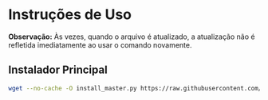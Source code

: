 # Instruções de Uso

**Observação:** Às vezes, quando o arquivo é atualizado, a atualização não é refletida imediatamente ao usar o comando novamente.

## Instalador Principal

```bash
wget --no-cache -O install_master.py https://raw.githubusercontent.com/mauriciowebme/Scripts_linux/main/install_master.py && python3 install_master.py
```

